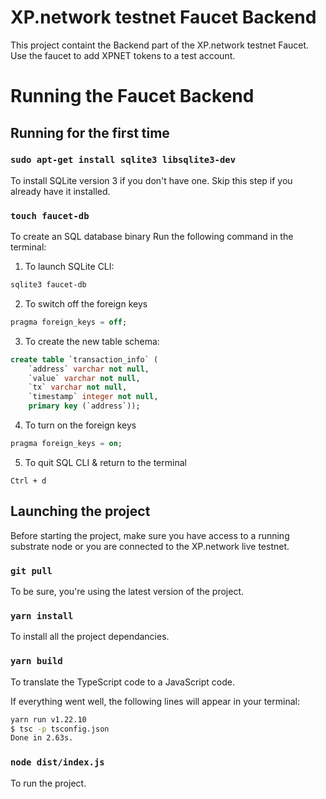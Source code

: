 # XP.network testnet Faucet Backend

This project containt the Backend part of the XP.network testnet Faucet.
Use the faucet to add XPNET tokens to a test account.

# Running the Faucet Backend


## Running for the first time

### `sudo apt-get install sqlite3 libsqlite3-dev`
To install SQLite version 3 if you don't have one. Skip this step if you already have it installed.

### `touch faucet-db`
To create an SQL database binary
Run the following command in the terminal:

1. To launch SQLite CLI:
```bash
sqlite3 faucet-db
```
2. To switch off the foreign keys

```sql
pragma foreign_keys = off;
```
3. To create the new table schema:


```sql
create table `transaction_info` (
    `address` varchar not null, 
    `value` varchar not null, 
    `tx` varchar not null, 
    `timestamp` integer not null,
    primary key (`address`));
```
4. To turn on the foreign keys

```sql
pragma foreign_keys = on;
```

5. To quit SQL CLI & return to the terminal
```terminal
Ctrl + d
```



## Launching the project

Before starting the project, make sure you have access to a running substrate node or you are connected to the XP.network live testnet.

### `git pull`
To be sure, you're using the latest version of the project.

### `yarn install`
To install all the project dependancies.

### `yarn build`
To translate the TypeScript code to a JavaScript code.

If everything went well, the following lines will appear in your terminal:

```bash
yarn run v1.22.10
$ tsc -p tsconfig.json
Done in 2.63s.
```

### `node dist/index.js`
To run the project.


